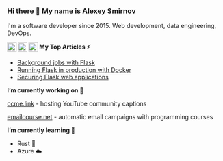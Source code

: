 ### Hi there 👋  My name is Alexey Smirnov

I'm a software developer since 2015. Web development, data engineering, DevOps.

[<img align="left" alt="LinkedIn | LinkedIn" width="22px" src="https://cdn.jsdelivr.net/npm/simple-icons@v3/icons/linkedin.svg" />][linkedin]

[<img align="left" alt="Blog | LinkedIn" width="22px" src="https://cdn.jsdelivr.net/npm/simple-icons@v3/icons/rss.svg" />][blog]


[<img align="left" alt="Blog | LinkedIn" width="22px" src="https://cdn.jsdelivr.net/npm/simple-icons@v3/icons/stackoverflow.svg" />][stackoverflow]


**My Top Articles ⚡**

- [Background jobs with Flask](https://smirnov-am.github.io/background-jobs-with-flask/)
- [Running Flask in production with Docker](https://smirnov-am.github.io/running-flask-in-production-with-docker/)
- [Securing Flask web applications](https://smirnov-am.github.io/securing-flask-web-applications/)


**I’m currently working on 🌱**

[ccme.link](https://ccme.link) - hosting YouTube community captions

[emailcourse.net](https://emailcourse.net/) - automatic email campaigns with programming courses

**I’m currently learning 🤔**
- Rust 🤘 
- Azure ☁️
  


[linkedin]: https://linkedin.com/in/smirnov-am
[blog]: https://smirnov-am.github.io/
[stackoverflow]: https://stackoverflow.com/users/4947938/alexey-smirnov